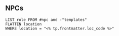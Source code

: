 ## NPCs
```dataview
LIST role FROM #npc and -"templates"
FLATTEN location
WHERE location = "<% tp.frontmatter.loc_code %>"
```
